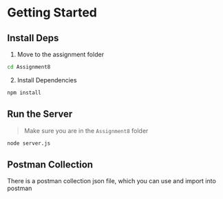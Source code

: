 # Getting Started

## Install Deps

1. Move to the assignment folder
```sh
cd Assignment8
```
2. Install Dependencies

```sh
npm install
```

## Run the Server

> Make sure you are in the `Assignment8` folder

```sh
node server.js
```

## Postman Collection

There is a postman collection json file, which you can use and import into postman
